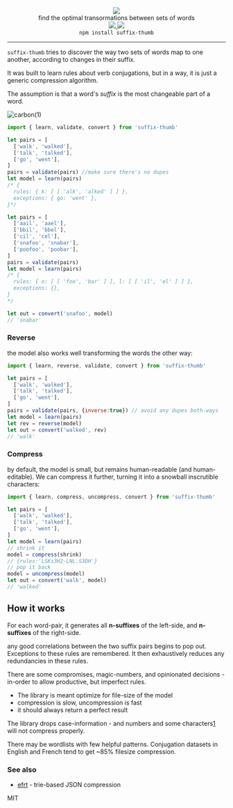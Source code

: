 <div align="center">
  <img src="https://cloud.githubusercontent.com/assets/399657/23590290/ede73772-01aa-11e7-8915-181ef21027bc.png" />

  <div>find the optimal transormations between sets of words</div>
  
  <!-- npm version -->
  <a href="https://npmjs.org/package/suffix-thumb">
    <img src="https://img.shields.io/npm/v/suffix-thumb.svg?style=flat-square" />
  </a>
  
  <!-- file size -->
  <a href="https://unpkg.com/suffix-thumb/builds/suffix-thumb.min.js">
    <img src="https://badge-size.herokuapp.com/spencermountain/suffix-thumb/master/builds/suffix-thumb.min.js" />
  </a>

   <div align="center">
    <code>npm install suffix-thumb</code>
  </div>
  
   <hr/>
  
</div>

`suffix-thumb` tries to discover the way two sets of words map to one another, according to changes in their suffix.

It was built to learn rules about verb conjugations, but in a way, it is just a generic compression algorithm.

The assumption is that a word's _suffix_ is the most changeable part of a word.

![carbon(1)](https://user-images.githubusercontent.com/399657/79898840-e7e66780-83d9-11ea-9ff3-099bf39cf892.png)

```js
import { learn, validate, convert } from 'suffix-thumb'

let pairs = [
  ['walk', 'walked'],
  ['talk', 'talked'],
  ['go', 'went'],
]
pairs = validate(pairs) //make sure there's no dupes
let model = learn(pairs)
/* {
  rules: { k: [ [ 'alk', 'alked' ] ] },
  exceptions: { go: 'went' },
}*/

let pairs = [
  ['aail', 'aael'],
  ['bbil', 'bbel'],
  ['cil', 'cel'],
  ['snafoo', 'snabar'],
  ['poofoo', 'poobar'],
]
pairs = validate(pairs)
let model = learn(pairs)
/* {
  rules: { o: [ [ 'foo', 'bar' ] ], l: [ [ 'il', 'el' ] ] },
  exceptions: {},
}
*/

let out = convert('snafoo', model)
// 'snabar'
```

### Reverse
the model also works well transforming the words the other way:
```js
import { learn, reverse, validate, convert } from 'suffix-thumb'

let pairs = [
  ['walk', 'walked'],
  ['talk', 'talked'],
  ['go', 'went'],
]
pairs = validate(pairs, {inverse:true}) // avoid any dupes both-ways
let model = learn(pairs)
let rev = reverse(model)
let out = convert('walked', rev)
// 'walk'
```

### Compress
by default, the model is small, but remains human-readable (and human-editable).
We can compress it further, turning it into a snowball inscrutible characters:

```js
import { learn, compress, uncompress, convert } from 'suffix-thumb'

let pairs = [
  ['walk', 'walked'],
  ['talk', 'talked'],
  ['go', 'went'],
]
let model = learn(pairs)
// shrink it
model = compress(shrink)
// {rules:'LSKs3H2-LNL.S3DH'}
// pop it back
model = uncompress(model)
let out = convert('walk', model)
// 'walked'

```


## How it works

For each word-pair, it generates all **n-suffixes** of the left-side, and **n-suffixes** of the right-side.

any good correlations between the two suffix pairs begins to pop out. Exceptions to these rules are remembered. It then exhaustively reduces any redundancies in these rules.

There are some compromises, magic-numbers, and opinionated decisions - in-order to allow productive, but imperfect rules.

* The library is meant optimize for file-size of the model
* compression is slow, uncompression is fast
* it should always return a perfect result

The library drops case-information - and numbers and some characters[1](https://github.com/spencermountain/efrt) will not compress properly.

There may be wordlists with few helpful patterns. Conjugation datasets in English and French tend to get ~85% filesize compression.


### See also
* [efrt](https://github.com/spencermountain/efrt) - trie-based JSON compression

MIT
